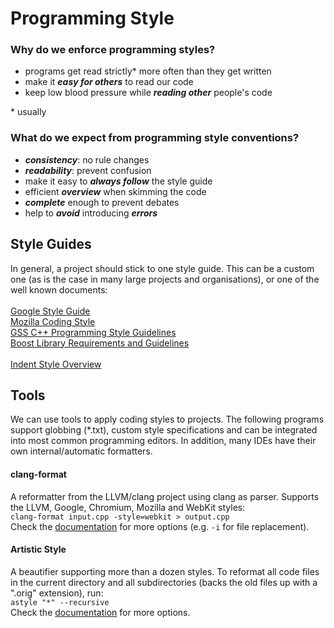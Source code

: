 # Programming Style

### Why do we enforce programming styles?
* programs get read strictly* more often than they get written
* make it ___easy for others___ to read our code
* keep low blood pressure while ___reading other___ people's code

\* usually

### What do we expect from programming style conventions?
* ___consistency___: no rule changes
* ___readability___: prevent confusion
* make it easy to ___always follow___ the style guide
* efficient ___overview___ when skimming the code
* ___complete___ enough to prevent debates
* help to ___avoid___ introducing ___errors___

## Style Guides
In general, a project should stick to one style guide. This can be a custom one
(as is the case in many large projects and organisations), or one of the well
known documents:<br />
<br />
[Google Style Guide](https://google.github.io/styleguide/cppguide.html)<br />
[Mozilla Coding Style](https://developer.mozilla.org/en-US/docs/Mozilla/Developer_guide/Coding_Style)<br />
[GSS C++ Programming Style Guidelines](http://geosoft.no/development/cppstyle.html)<br />
[Boost Library Requirements and Guidelines](http://www.boost.org/development/requirements.html)<br />
<br />
[Indent Style Overview](https://en.wikipedia.org/wiki/Indent_style)



## Tools

We can use tools to apply coding styles to projects. The following programs
support globbing (*.txt), custom style specifications and can be integrated into
most common programming editors. In addition, many IDEs have their own
internal/automatic formatters.

#### clang-format
A reformatter from the LLVM/clang project using clang as parser. Supports the
LLVM, Google, Chromium, Mozilla and WebKit styles:<br />
`clang-format input.cpp -style=webkit > output.cpp`<br />
Check the [documentation](http://clang.llvm.org/docs/ClangFormat.html) for more options (e.g. `-i` for file replacement).

#### Artistic Style
A beautifier supporting more than a dozen styles. To reformat all code files in
the current directory and all subdirectories (backs the old files up with a
".orig" extension), run:<br />
`astyle "*" --recursive`<br />
Check the [documentation](http://astyle.sourceforge.net/astyle.html) for more options.
